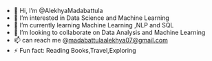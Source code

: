 - 👋 Hi, I’m @AlekhyaMadabattula
- 👀 I’m interested in Data Science and Machine Learning 
- 🌱 I’m currently learning Machine Learning ,NLP and SQL
- 💞️ I’m looking to collaborate on Data Analysis and Machine Learning 
- 📫 can reach me @madabattulaalekhya07@gmail.com
- ⚡ Fun fact: Reading Books,Travel,Exploring

<!---
AlekhyaMadabattula/AlekhyaMadabattula is a ✨ special ✨ repository because its `README.md` (this file) appears on your GitHub profile.
You can click the Preview link to take a look at your changes.
--->
